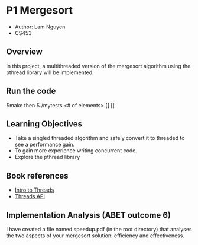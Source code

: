 # P1 Mergesort

- Author: Lam Nguyen
- CS453

## Overview

In this project, a multithreaded version of the
mergesort algorithm using the pthread library will be implemented.

## Run the code

$make then $./mytests <# of elements> [<number of thread>] [<seed>] 

## Learning Objectives

- Take a singled threaded algorithm and safely convert it to threaded
  to see a performance gain.
- To gain more experience writing concurrent code.
- Explore the pthread library


## Book references

- [Intro to Threads](http://pages.cs.wisc.edu/~remzi/OSTEP/threads-intro.pdf)
- [Threads API](http://pages.cs.wisc.edu/~remzi/OSTEP/threads-api.pdf)


## Implementation Analysis (ABET outcome 6)

I have created a file named speedup.pdf (in the root directory) that analyses
the two aspects of your mergesort solution: efficiency and effectiveness.
